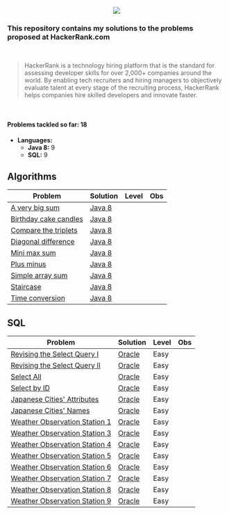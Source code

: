 <p align="center">
  <img src="https://www.hackerrank.com/wp-content/uploads/2018/08/hackerrank_logo.png">
</p>

### This repository contains my solutions to the problems proposed at HackerRank.com
<br>

> HackerRank is a technology hiring platform that is the standard for assessing developer skills for over 2,000+ companies around the world. By enabling tech recruiters and hiring managers to objectively evaluate talent at every stage of the recruiting process, HackerRank helps companies hire skilled developers and innovate faster.

<br>

#### Problems tackled so far: 18
- **Languages:**
  - **Java 8:** 9
  - **SQL:** 9



## Algorithms

| Problem  | Solution | Level | Obs
| ------------- | ------------- | ------------- | ------------- | 
| [A very big sum](https://www.hackerrank.com/challenges/a-very-big-sum/problem) | [Java 8](algorithms/java8/a-very-big-sum.java) |
| [Birthday cake candles](https://www.hackerrank.com/challenges/birthday-cake-candles/problem) | [Java 8](algorithms/java8/birthday-cake-candles.java) |
| [Compare the triplets](https://www.hackerrank.com/challenges/compare-the-triplets/problem) | [Java 8](algorithms/java8/compare-the-triplets.java) |
| [Diagonal difference](https://www.hackerrank.com/challenges/diagonal-difference/problem) | [Java 8](algorithms/java8/diagonal-difference.java) |
| [Mini max sum](https://www.hackerrank.com/challenges/mini-max-sum/problem) | [Java 8](algorithms/java8/mini-max-sum.java) |
| [Plus minus](https://www.hackerrank.com/challenges/plus-minus/problem) | [Java 8](algorithms/java8/plus-minus.java) |
| [Simple array sum](https://www.hackerrank.com/challenges/simple-array-sum/problem) | [Java 8](algorithms/java8/simple-array-sum.java) |
| [Staircase](https://www.hackerrank.com/challenges/staircase/problem) | [Java 8](algorithms/java8/staircase.java) |
| [Time conversion](https://www.hackerrank.com/challenges/time-conversion/problem) | [Java 8](algorithms/java8/time-conversion.java) |


## SQL

| Problem  | Solution | Level | Obs
| ------------- | ------------- | ------------- | ------------- | 
| [Revising the Select Query I](https://www.hackerrank.com/challenges/revising-the-select-query/problem)  | [Oracle](sql/oracle/Revising-the-Select-Query-I)  | Easy |
| [Revising the Select Query II](https://www.hackerrank.com/challenges/revising-the-select-query-2/problem)  | [Oracle](sql/oracle/Revising-the-Select-Query-II)  | Easy |
| [Select All](https://www.hackerrank.com/challenges/select-all-sql/problem)  | [Oracle](sql/oracle/Select-All)  | Easy |
| [Select by ID](https://www.hackerrank.com/challenges/select-by-id/problem)  | [Oracle](sql/oracle/Select-by-ID)  | Easy |
| [Japanese Cities' Attributes](https://www.hackerrank.com/challenges/japanese-cities-attributes/problem)  | [Oracle](sql/oracle/japanese-cities-attributes)  | Easy |
| [Japanese Cities' Names](https://www.hackerrank.com/challenges/japanese-cities-name/problem)  | [Oracle](sql/oracle/japanese-cities-namess)  | Easy |
| [Weather Observation Station 1](https://www.hackerrank.com/challenges/weather-observation-station-1/problem)  | [Oracle](sql/oracle/weather-observation-station-1)  | Easy |
| [Weather Observation Station 3](https://www.hackerrank.com/challenges/weather-observation-station-3/problem)  | [Oracle](sql/oracle/weather-observation-station-3)  | Easy |
| [Weather Observation Station 4](https://www.hackerrank.com/challenges/weather-observation-station-4/problem)  | [Oracle](sql/oracle/weather-observation-station-4)  | Easy |
| [Weather Observation Station 5](https://www.hackerrank.com/challenges/weather-observation-station-5/problem)  | [Oracle](sql/oracle/weather-observation-station-5)  | Easy |
| [Weather Observation Station 6](https://www.hackerrank.com/challenges/weather-observation-station-6/problem)  | [Oracle](sql/oracle/weather-observation-station-6)  | Easy |
| [Weather Observation Station 7](https://www.hackerrank.com/challenges/weather-observation-station-7/problem)  | [Oracle](sql/oracle/weather-observation-station-7)  | Easy |
| [Weather Observation Station 8](https://www.hackerrank.com/challenges/weather-observation-station-8/problem)  | [Oracle](sql/oracle/weather-observation-station-8)  | Easy |
| [Weather Observation Station 9](https://www.hackerrank.com/challenges/weather-observation-station-9/problem)  | [Oracle](sql/oracle/weather-observation-station-9)  | Easy |













